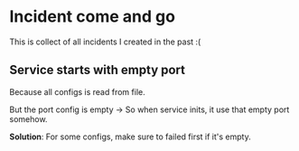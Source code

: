 # Incident come and go

This is collect of all incidents I created in the past :(

## Service starts with empty port

Because all configs is read from file.

But the port config is empty -> So when service inits, it use that empty port somehow.

**Solution**: For some configs, make sure to failed first if it's empty.
